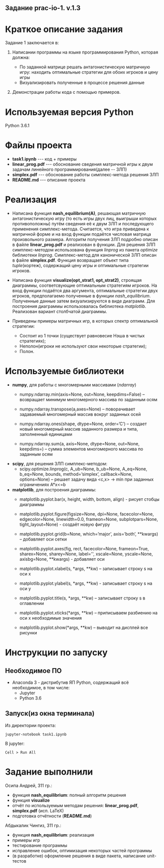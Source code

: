 Задание prac-io-1. v.1.3
---------------

# Краткое описание задания

Задание 1 заключается в:
1. Написании программы на языке программирования Python, которая должна:

    - По заданной матрице решать антагонистическую матричную игру: находить оптимальные стратегии для обоих игроков и цену игры
    - Визуализировать полученные в процессе решения данные

2. Демонстрации работы кода с помощью примеров.

# Используемая версия Python 
Python 3.6.1
# Файлы проекта
- **task1.ipynb** --- код + примеры
- **linear_prog.pdf** --- обоснование сведения матричной игры к двум задачам линейного программирования(далее -- ЗЛП)
- **simplex.pdf** --- обоснование работы симплекс-метода решения ЗЛП
- **README.md** --- описание проекта

# Реализация


- Написана функция **nash_equilibrium(A)**, решающая матричную антагонистическую игру (то есть игры двух лиц, выигрыши которых противоположны) путём сведения её к двум ЗЛП и последующего применения симплекс-метода. Считается, что игра приведена к матричной форме и на вход функции подаётся числовая матрица произвольного размера. Алгоритм получения ЗЛП подробно описан в файле **linear_prog.pdf** и реализован в функции. Для решения ЗЛП симплекс-методом использована функция *linprog* из пакета *optimize* библиотеки *linprog*. Симплекс-метод для канонической ЗЛП описан в файле **simplex.pdf**. Функция возвращает объект типа *tuple*(кортеж), содержащий цену игры и оптимальные стратегии игроков.

- Написана функция **visualize(opt_strat1, opt_strat2)**, строящая диаграммы, соответсвующие оптимальным стратегиям игроков. На вход функции подаётся два аргумента, оптимальные стратегии двух игроков, предполагаемо полученные в функции *nash_equilibrium*. Полученные данные затем визуализируются в виде диаграмм. Для построения диаграммы использовалась библиотека *matplotlib*. Реализован вариант столбчатой диаграммы.

- Приведены примеры матричных игр, в которых спектр оптимальной стратегии:
  - Состоит из 1 точки (существует равновесие Нэша в чистых стратегиях);
  - Неполон(игроки не используют свои некоторые стратегии);
  - Полон. 


# Используемые библиотеки
- **numpy**, для работы с многомерными массивами (*ndarray*)
  - numpy.ndarray.min(axis=None, out=None, keepdims=False) – возвращает минимум многомерного массива по заданным осям

  - numpy.ndarray.transpose(a,axes=None) – поворачивает задаваемый многомерный массив вокруг заданных осей

  - numpy.ndarray.ones(shape, dtype=None, order=’C’) – создает новый многомерный массив заданного размера и типа, заполненный единицами

  - numpy.ndarray.sum(a, axis=None, dtype=None, out=None, keepdims=<class numpy._globals._NoValue>) – сумма элементов многомерного массива по заданным осям 
- **scipy**, для решения ЗЛП симплекс-методом:
  - scipy.optimize.linprog(c, A_ub=None, b_ub=None, A_eq=None, b_eq=None, bounds, method=’simplex’, callback=None, options=None) – решает задачу вида <c,x> -> min при заданных ограничениях A*x<=b 
- **matplotlib**, для построения диаграммы:
  - matplotlib.pyplot.bar(x, height, width, bottom, align) - рисует стобцы диаграммы

  - matplotlib.pyplot.figure(figsize=None, dpi=None, facecolor=None, edgecolor=None, linewidth=0.0, frameon=None, subplotpars=None, tight_layout=None) - создаёт новую фигуру

  - matplotlib.pyplot.grid(b=None, which=’major’, axis=’both’, **kwargs) – добавляет оси сетки

  - matplotlib.pyplot.axes(fig, rect, facecolor=None, frameon=True, sharex=None, sharey=None, label='', xscale=None, yscale=None, axisbg=None, **kwargs) - добавляет оси

  - matplotlib.pyplot.xlabel(s, *args, **kw) – записывает строку s на оси х

  - matplotlib.pyplot.ylabel(s, *args, **kw) - записывает строку s на оси y

  - matplotlib.pyplot.title(s, *args, **kw) – записывает строку s в оглавлении

  - matplotlib.pyplot.xticks(*args, **kw) – приписываем разбиению на оси х необходимые значения

  - matplotlib.pyplot.show(*args, **kw) – выводит на дисплей все рисунки 
# Инструкции по запуску

## Необходимое ПО
- Anaconda 3 - дистрибутив ЯП Python, содержащий всё необходимое, в том числе:
  - Jupyter
  - Python 3.6

## Запуск(из окна терминала)
Из директории проекта:
```
jupyter-notebook task1.ipynb
```
В jupyter:
``` 
Cell > Run All
```

# Задание выполнили
Осипа Андрей, 311 гр.:
- функция **nash_equilibrium**: полный алгоритм решения
- функция **visualize**
- отчёт по используемым методам решения: **linear_prog.pdf**, **simplex.pdf** (исп. LaTeX)
- подготовка отчётности (**README.md**)

Абдыкалик Чингиз, 311 гр.:
- функция **nash_equilibrium**: реализация
- примеры игр
- тестирование программы
- исправление ошибок, оптимизация некоторых частей программы
- (в разработке) оформление решения в виде пакета, написание unit-тестов
